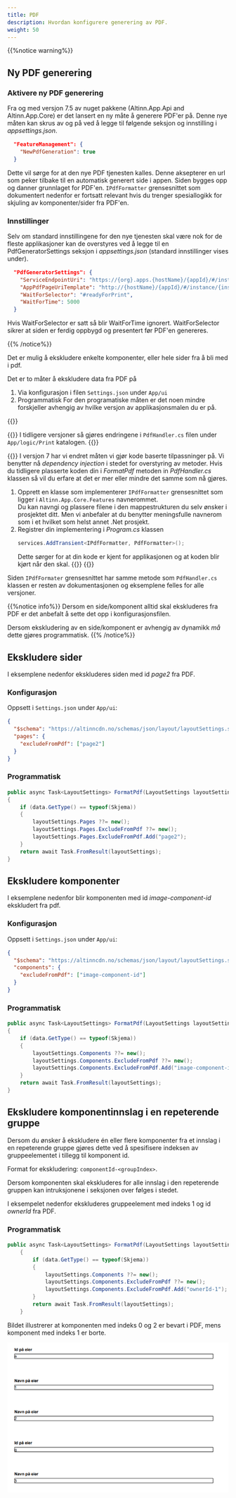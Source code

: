 ```yaml
---
title: PDF
description: Hvordan konfigurere generering av PDF.
weight: 50
---
```


{{%notice warning%}}
## Ny PDF generering
### Aktivere ny PDF generering
Fra og med versjon 7.5 av nuget pakkene (Altinn.App.Api and Altinn.App.Core) er det lansert en ny måte å generere PDF'er på. Denne nye måten kan skrus av og på ved å legge til følgende seksjon og innstilling i _appsettings.json_.

```json
  "FeatureManagement": {
    "NewPdfGeneration": true
  }
```

Dette vil sørge for at den nye PDF tjenesten kalles. Denne aksepterer en url som peker tilbake til en automatisk generert side i appen. Siden bygges opp og danner grunnlaget for PDF'en. `IPdfFormatter` grensesnittet som dokumentert nedenfor er fortsatt relevant hvis du trenger spesiallogikk for skjuling av komponenter/sider fra PDF'en.

### Innstillinger
Selv om standard innstillingene for den nye tjenesten skal være nok for de fleste applikasjoner kan de overstyres ved å legge til en PdfGeneratorSettings seksjon i _appsettings.json_ (standard innstillinger vises under).

```json
  "PdfGeneratorSettings": {
    "ServiceEndpointUri": "https://{org}.apps.{hostName}/{appId}/#/instance/{instanceId}",
    "AppPdfPageUriTemplate": "http://{hostName}/{appId}/#/instance/{instanceId}?pdf=1",
    "WaitForSelector": "#readyForPrint",
    "WaitForTime": 5000
  }
```

Hvis WaitForSelector er satt så blir WaitForTime ignorert. WaitForSelector sikrer at siden er ferdig oppbygd og presentert før PDF'en genereres.

{{% /notice%}}

Det er mulig å ekskludere enkelte komponenter, eller hele sider fra å bli med i pdf.

Det er to måter å ekskludere data fra PDF på

1. Via konfigurasjon i filen `Settings.json` under `App/ui`
2. Programmatisk
   For den programatiske måten er det noen mindre forskjeller avhengig av hvilke versjon av applikasjonsmalen du er på.

{{<content-version-selector classes="border-box">}}

{{<content-version-container version-label="v4, v5, v6">}}
I tidligere versjoner så gjøres endringene i `PdfHandler.cs` filen under `App/logic/Print` katalogen.
{{</content-version-container>}}

{{<content-version-container version-label="v7">}}
I versjon 7 har vi endret måten vi gjør kode baserte tilpassninger på. Vi benytter nå _dependency injection_ i stedet for overstyring av metoder. Hvis du tidligere plasserte koden din i _FormatPdf_ metoden in _PdfHandler.cs_ klassen så vil du erfare at det er mer eller mindre det samme som nå gjøres.
1. Opprett en klasse som implementerer `IPdfFormatter` grensesnittet som ligger i `Altinn.App.Core.Features` navnerommet.  
    Du kan navngi og plassere filene i den mappestrukturen du selv ønsker i prosjektet ditt. Men vi anbefaler at du benytter meningsfulle navnerom som i et hvilket som helst annet .Net prosjekt.
2. Registrer din implementering i _Program.cs_ klassen
    ```C#
    services.AddTransient<IPdfFormatter, PdfFormatter>();
    ```
    Dette sørger for at din kode er kjent for applikasjonen og at koden blir kjørt når den skal.
{{</content-version-container>}}
{{</content-version-selector>}}

Siden `IPdfFormater` grensesnittet har samme metode som `PdfHandler.cs` klassen er resten av dokumentasjonen og eksemplene felles for alle versjoner.


{{%notice info%}}
Dersom en side/komponent alltid skal ekskluderes fra PDF er det anbefalt å sette det opp i konfigurasjonsfilen. 

Dersom ekskludering av en side/komponent er avhengig av dynamikk _må_ dette gjøres programmatisk. 
{{% /notice%}}

## Ekskludere sider 

I eksemplene nedenfor ekskluderes siden med id _page2_ fra PDF.

### Konfigurasjon

Oppsett i `Settings.json` under `App/ui`:

```json {linenos=false,hl_lines=["3-5"]}
{
  "$schema": "https://altinncdn.no/schemas/json/layout/layoutSettings.schema.v1.json",
  "pages": {
    "excludeFromPdf": ["page2"]
  }
}
```

### Programmatisk

```cs
public async Task<LayoutSettings> FormatPdf(LayoutSettings layoutSettings, object data)
{
    if (data.GetType() == typeof(Skjema))
    {
        layoutSettings.Pages ??= new();
        layoutSettings.Pages.ExcludeFromPdf ??= new();
        layoutSettings.Pages.ExcludeFromPdf.Add("page2");
    }
    return await Task.FromResult(layoutSettings);
}
```

## Ekskludere komponenter 

I eksemplene nedenfor blir komponenten med id _image-component-id_ ekskludert fra pdf.

### Konfigurasjon

Oppsett i `Settings.json` under `App/ui`:

```json {linenos=false,hl_lines=["3-5"]}
{
  "$schema": "https://altinncdn.no/schemas/json/layout/layoutSettings.schema.v1.json",
  "components": {
    "excludeFromPdf": ["image-component-id"]
  }
}
```

### Programmatisk

```cs
public async Task<LayoutSettings> FormatPdf(LayoutSettings layoutSettings, object data)
{
    if (data.GetType() == typeof(Skjema))
    {
        layoutSettings.Components ??= new();
        layoutSettings.Components.ExcludeFromPdf ??= new();
        layoutSettings.Components.ExcludeFromPdf.Add("image-component-id");
    }
    return await Task.FromResult(layoutSettings);
}
```

## Ekskludere komponentinnslag i en repeterende gruppe

Dersom du ønsker å ekskludere én eller flere komponenter fra et innslag i en repeterende gruppe
gjøres dette ved å spesifisere indeksen av gruppeelementet i tillegg til komponent id.

Format for ekskludering: `componentId-<groupIndex>`.

Dersom komponenten skal ekskluderes for alle innslag i den repeterende gruppen kan 
intruksjonene i seksjonen over følges i stedet. 

I eksempelet nedenfor ekskluderes gruppeelement med indeks 1 og id _ownerId_ fra PDF.

### Programmatisk

```cs
public async Task<LayoutSettings> FormatPdf(LayoutSettings layoutSettings, object data)
    {
        if (data.GetType() == typeof(Skjema))
        {
            layoutSettings.Components ??= new();
            layoutSettings.Components.ExcludeFromPdf ??= new();
            layoutSettings.Components.ExcludeFromPdf.Add("ownerId-1");
        }
        return await Task.FromResult(layoutSettings);
    }
```

Bildet illustrerer at komponenten med indeks 0 og 2 er bevart i PDF, mens komponent med indeks 1 er borte.

!["Eksempel ekskludering av komponent i repeterende gruppe"](exclude-componen-rep-group.png "Eksempel ekskludering av komponent i repeterende gruppe")
